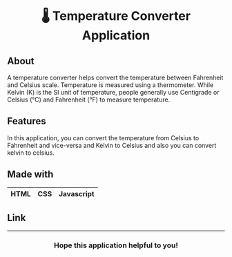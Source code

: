 <h1 align="center">🌡️ Temperature Converter Application</h1>

## About
A temperature converter helps convert the temperature between Fahrenheit and Celsius scale. Temperature is measured using a thermometer. While Kelvin (K) is the SI unit of temperature, people generally use Centigrade or Celsius (°C) and Fahrenheit (°F) to measure temperature.

## Features
In this application, you can convert the temperature from Celsius to Fahrenheit and vice-versa and Kelvin to Celsius and also you can convert kelvin to celsius.

## Made with
|HTML|CSS|Javascript|
|---|---|---|

## Link

---
<h3 align="center">Hope this application helpful to you!</h3>
